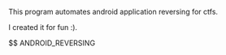 This program automates android application reversing for ctfs.

I created it for fun :). 

$$ ANDROID_REVERSING
                                                                                                
